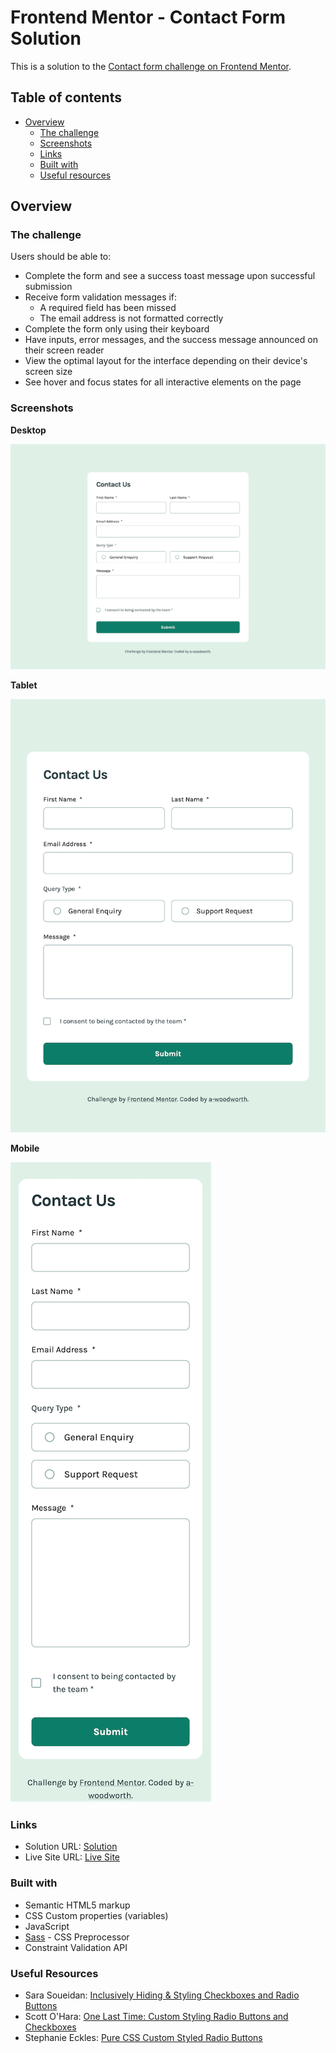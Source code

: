 # Frontend Mentor - Contact Form Solution

This is a solution to the [Contact form challenge on Frontend Mentor](https://www.frontendmentor.io/challenges/contact-form--G-hYlqKJj).

## Table of contents

- [Overview](#overview)
  - [The challenge](#the-challenge)
  - [Screenshots](#screenshots)
  - [Links](#links)
  - [Built with](#built-with)
  - [Useful resources](#useful-resources)

## Overview

### The challenge

Users should be able to:

- Complete the form and see a success toast message upon successful submission
- Receive form validation messages if:
  - A required field has been missed
  - The email address is not formatted correctly
- Complete the form only using their keyboard
- Have inputs, error messages, and the success message announced on their screen reader
- View the optimal layout for the interface depending on their device's screen size
- See hover and focus states for all interactive elements on the page

### Screenshots

**Desktop**

![Desktop Sceenshot](screenshots/desktop-screenshot-1440px.png)

**Tablet**

![Tablet Sceenshot](screenshots/tablet-screenshot-768px.png)

**Mobile**

![Mobile Sceenshot](screenshots/mobile-screenshot-375px.png)

### Links

- Solution URL: [Solution]()
- Live Site URL: [Live Site](https://a-woodworth.github.io/contact_form_challenge)

### Built with

- Semantic HTML5 markup
- CSS Custom properties (variables)
- JavaScript
- [Sass](https://sass-lang.com) - CSS Preprocessor
- Constraint Validation API

### Useful Resources

- Sara Soueidan: [Inclusively Hiding & Styling Checkboxes and Radio Buttons](https://www.sarasoueidan.com/blog/inclusively-hiding-and-styling-checkboxes-and-radio-buttons)
- Scott O'Hara: [One Last Time: Custom Styling Radio Buttons and Checkboxes](https://www.scottohara.me/blog/2021/09/24/custom-radio-checkbox-again.html)
- Stephanie Eckles: [Pure CSS Custom Styled Radio Buttons](https://moderncss.dev/pure-css-custom-styled-radio-buttons)
